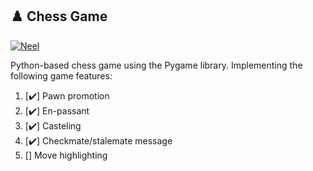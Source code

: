 ## :chess_pawn: Chess Game

[![Neel](https://img.shields.io/badge/build-passing-yellowgreen)](
    https://github.com/neelgokhale/ChessGame)

Python-based chess game using the Pygame library. Implementing the following game features:

1. [:heavy_check_mark:] Pawn promotion
2. [:heavy_check_mark:] En-passant
3. [:heavy_check_mark:] Casteling
4. [:heavy_check_mark:] Checkmate/stalemate message
5. [] Move highlighting

